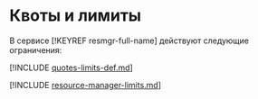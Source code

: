 # Квоты и лимиты

В сервисе [!KEYREF resmgr-full-name] действуют следующие ограничения:

[!INCLUDE [quotes-limits-def.md](../../_includes/quotes-limits-def.md)]

[!INCLUDE [resource-manager-limits.md](../../_includes/resource-manager-limits.md)]